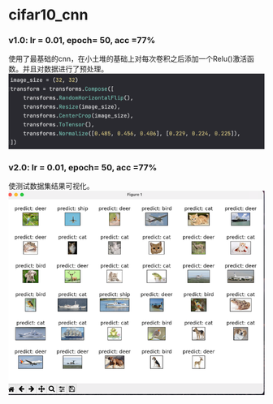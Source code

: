 # cifar10_cnn
### v1.0: lr = 0.01, epoch= 50, acc =77%
使用了最基础的cnn，在小土堆的基础上对每次卷积之后添加一个Relu()激活函数。并且对数据进行了预处理。
![img.png](src/img.png)

### v2.0: lr = 0.01, epoch= 50, acc =77%
使测试数据集结果可视化。![img.png](src/img001.png)